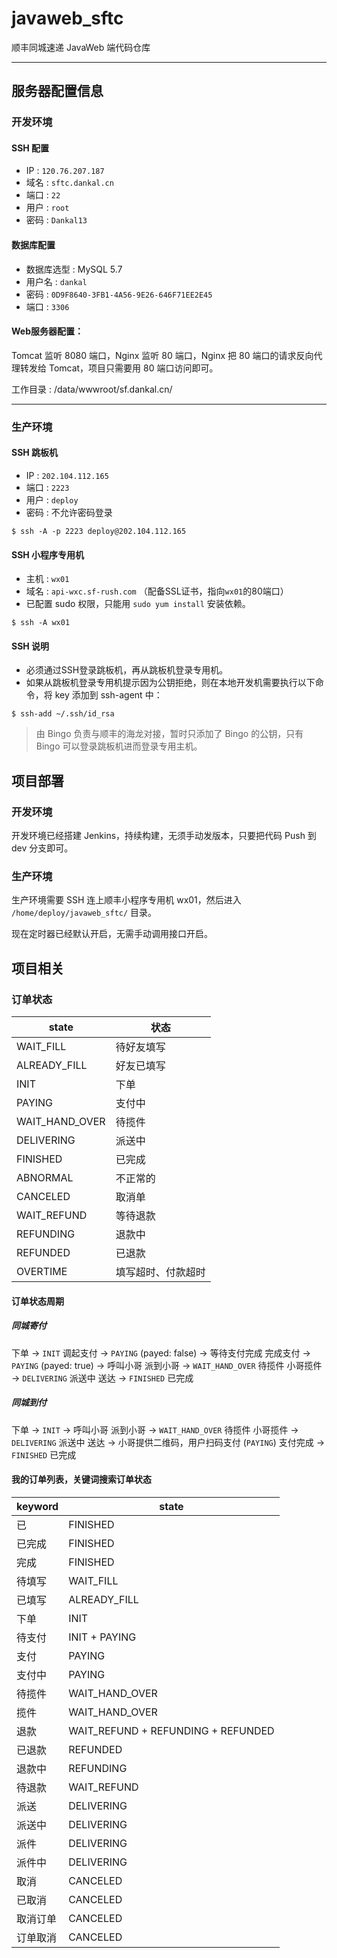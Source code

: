 # javaweb_sftc

顺丰同城速递 JavaWeb 端代码仓库

---

## 服务器配置信息

### 开发环境

#### SSH 配置

- IP : `120.76.207.187`
- 域名 : `sftc.dankal.cn`
- 端口 : `22`
- 用户 : `root`
- 密码 : `Dankal13`

#### 数据库配置

- 数据库选型 : MySQL 5.7 
- 用户名 : `dankal`
- 密码 : `0D9F8640-3FB1-4A56-9E26-646F71EE2E45`
- 端口 : `3306`

#### Web服务器配置：

Tomcat 监听 8080 端口，Nginx 监听 80 端口，Nginx 把 80 端口的请求反向代理转发给 Tomcat，项目只需要用 80 端口访问即可。
    
工作目录 : /data/wwwroot/sf.dankal.cn/
    
---
    
### 生产环境

#### SSH 跳板机

- IP : `202.104.112.165`
- 端口 : `2223`
- 用户 : `deploy`
- 密码 : 不允许密码登录

```vim
$ ssh -A -p 2223 deploy@202.104.112.165
```

#### SSH 小程序专用机

- 主机 : `wx01`
- 域名 : `api-wxc.sf-rush.com` （配备SSL证书，指向`wx01`的80端口）
- 已配置 sudo 权限，只能用 `sudo yum install` 安装依赖。

```vim
$ ssh -A wx01
```

#### SSH 说明

- 必须通过SSH登录跳板机，再从跳板机登录专用机。
- 如果从跳板机登录专用机提示因为公钥拒绝，则在本地开发机需要执行以下命令，将 key 添加到 ssh-agent 中：

```vim
$ ssh-add ~/.ssh/id_rsa
```

> 由 Bingo 负责与顺丰的海龙对接，暂时只添加了 Bingo 的公钥，只有 Bingo 可以登录跳板机进而登录专用主机。

## 项目部署

### 开发环境

开发环境已经搭建 Jenkins，持续构建，无须手动发版本，只要把代码 Push 到 dev 分支即可。

### 生产环境

生产环境需要 SSH 连上顺丰小程序专用机 wx01，然后进入 `/home/deploy/javaweb_sftc/` 目录。

现在定时器已经默认开启，无需手动调用接口开启。

## 项目相关

### 订单状态

| state  | 状态 |
| --- | --- |
| WAIT_FILL | 待好友填写 |
| ALREADY_FILL | 好友已填写 |
| INIT | 下单 |
| PAYING | 支付中 |
| WAIT_HAND_OVER	 | 待揽件 |
| DELIVERING | 派送中 |
| FINISHED | 已完成 |
| ABNORMAL | 不正常的 |
| CANCELED | 取消单 |
| WAIT_REFUND | 等待退款 |
| REFUNDING | 退款中 |
| REFUNDED | 已退款 |
| OVERTIME | 填写超时、付款超时 |

#### 订单状态周期

##### 同城寄付

下单 -> `INIT`
调起支付 -> `PAYING` (payed: false) -> 等待支付完成
完成支付 -> `PAYING` (payed: true) -> 呼叫小哥
派到小哥 -> `WAIT_HAND_OVER` 待揽件
小哥揽件 -> `DELIVERING` 派送中
送达 -> `FINISHED` 已完成

##### 同城到付

下单 -> `INIT` -> 呼叫小哥
派到小哥 -> `WAIT_HAND_OVER` 待揽件
小哥揽件 -> `DELIVERING` 派送中
送达 -> 小哥提供二维码，用户扫码支付 (`PAYING`) 
支付完成 -> `FINISHED` 已完成

#### 我的订单列表，关键词搜索订单状态

| keyword | state |
| --- | ---- |
| 已 | FINISHED |
| 已完成 | FINISHED |
| 完成 | FINISHED |
| 待填写 | WAIT_FILL |
| 已填写 | ALREADY_FILL |
| 下单 | INIT |
| 待支付 | INIT + PAYING |
| 支付 | PAYING |
| 支付中 | PAYING |
| 待揽件 | WAIT_HAND_OVER |
| 揽件 | WAIT_HAND_OVER |
| 退款 | WAIT_REFUND + REFUNDING + REFUNDED |
| 已退款 | REFUNDED |
| 退款中 | REFUNDING |
| 待退款 | WAIT_REFUND |
| 派送 | DELIVERING |
| 派送中 | DELIVERING |
| 派件 | DELIVERING |
| 派件中 | DELIVERING |
| 取消 | CANCELED |
| 已取消 | CANCELED |
| 取消订单 | CANCELED |
| 订单取消 | CANCELED |


	
	
	
	
	



